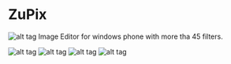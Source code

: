 # ZuPix
![alt tag](http://i.imgur.com/frOSIPl.png) 
Image Editor for windows phone with more tha 45 filters.


![alt tag](http://i.imgur.com/fpsKrVl.png)    ![alt tag](http://i.imgur.com/i16ao7T.png)
![alt tag](http://i.imgur.com/APDrQi7.png)    ![alt tag](http://i.imgur.com/13WLcUA.png)
